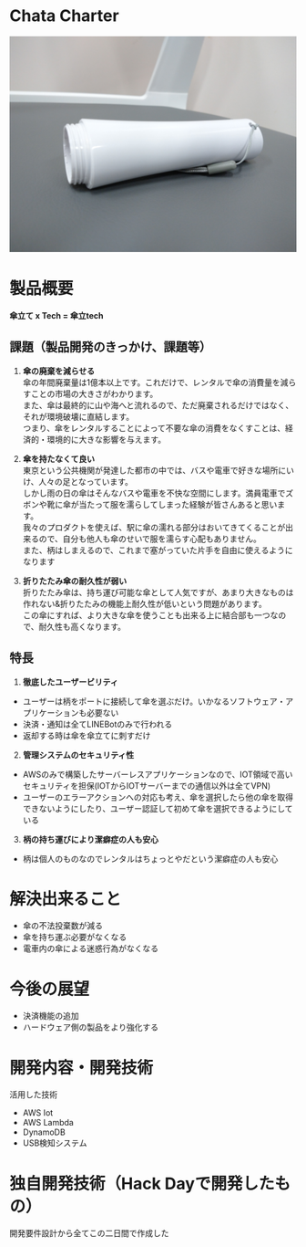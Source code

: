 # Chata Charter 

[![Chata Charter](tk_image.png)](https://www.youtube.com/watch?v=PI65jqOteio)

# 製品概要
**傘立て x Tech = 傘立tech**

## 課題（製品開発のきっかけ、課題等）

1. **傘の廃棄を減らせる**  
傘の年間廃棄量は1億本以上です。これだけで、レンタルで傘の消費量を減らすことの市場の大きさがわかります。  
また、傘は最終的に山や海へと流れるので、ただ廃棄されるだけではなく、それが環境破壊に直結します。  
つまり、傘をレンタルすることによって不要な傘の消費をなくすことは、経済的・環境的に大きな影響を与えます。

2. **傘を持たなくて良い**  
東京という公共機関が発達した都市の中では、バスや電車で好きな場所にいけ、人々の足となっています。  
しかし雨の日の傘はそんなバスや電車を不快な空間にします。満員電車でズボンや靴に傘が当たって服を濡らしてしまった経験が皆さんあると思います。  
我々のプロダクトを使えば、駅に傘の濡れる部分はおいてきてくることが出来るので、自分も他人も傘のせいで服を濡らす心配もありません。  
また、柄はしまえるので、これまで塞がっていた片手を自由に使えるようになります

3. **折りたたみ傘の耐久性が弱い**  
折りたたみ傘は、持ち運び可能な傘として人気ですが、あまり大きなものは作れない&折りたたみの機能上耐久性が低いという問題があります。  
この傘にすれば、より大きな傘を使うことも出来る上に結合部も一つなので、耐久性も高くなります。

## 特長
1. **徹底したユーザービリティ**
- ユーザーは柄をポートに接続して傘を選ぶだけ。いかなるソフトウェア・アプリケーションも必要ない
- 決済・通知は全てLINEBotのみで行われる
- 返却する時は傘を傘立てに刺すだけ

2. **管理システムのセキュリティ性**
- AWSのみで構築したサーバーレスアプリケーションなので、IOT領域で高いセキュリティを担保(IOTからIOTサーバーまでの通信以外は全てVPN)
- ユーザーのエラーアクションへの対応も考え、傘を選択したら他の傘を取得できないようにしたり、ユーザー認証して初めて傘を選択できるようにしている

3. **柄の持ち運びにより潔癖症の人も安心**
- 柄は個人のものなのでレンタルはちょっとやだという潔癖症の人も安心

# 解決出来ること
- 傘の不法投棄数が減る
- 傘を持ち運ぶ必要がなくなる
- 電車内の傘による迷惑行為がなくなる

# 今後の展望

- 決済機能の追加
- ハードウェア側の製品をより強化する

# 開発内容・開発技術
活用した技術
- AWS Iot
- AWS Lambda
- DynamoDB
- USB検知システム

# 独自開発技術（Hack Dayで開発したもの）
開発要件設計から全てこの二日間で作成した

